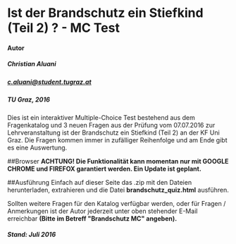 Ist der Brandschutz ein Stiefkind (Teil 2) ? - MC Test
=====================

#### Autor
##### Christian Aluani
##### c.aluani@student.tugraz.at
##### TU Graz, 2016

Dies ist ein interaktiver Multiple-Choice Test bestehend aus dem Fragenkatalog
und 3 neuen Fragen aus der Prüfung vom 07.07.2016
zur Lehrveranstaltung ist der Brandschutz ein Stiefkind (Teil 2) an der KF Uni Graz.
Die Fragen kommen immer in zufälliger Reihenfolge und am Ende gibt es eine Auswertung.

##Browser
**ACHTUNG! Die Funktionalität kann momentan nur mit GOOGLE CHROME und FIREFOX garantiert werden. Ein Update ist geplant.**

##Ausführung
Einfach auf dieser Seite das .zip mit den Dateien herunterladen, extrahieren und
die Datei **brandschutz_quiz.html** ausführen.

Sollten weitere Fragen für den Katalog verfügbar werden, oder für Fragen / Anmerkungen
ist der Autor jederzeit unter oben stehender E-Mail erreichbar 
**(Bitte im Betreff "Brandschutz MC" angeben).**


##### Stand: Juli 2016
